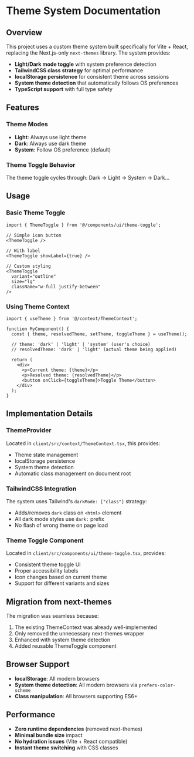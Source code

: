 # Theme System Documentation

## Overview

This project uses a custom theme system built specifically for Vite + React, replacing the Next.js-only `next-themes` library. The system provides:

- **Light/Dark mode toggle** with system preference detection
- **TailwindCSS class strategy** for optimal performance
- **localStorage persistence** for consistent theme across sessions
- **System theme detection** that automatically follows OS preferences
- **TypeScript support** with full type safety

## Features

### Theme Modes
- **Light**: Always use light theme
- **Dark**: Always use dark theme  
- **System**: Follow OS preference (default)

### Theme Toggle Behavior
The theme toggle cycles through: Dark → Light → System → Dark...

## Usage

### Basic Theme Toggle
```tsx
import { ThemeToggle } from '@/components/ui/theme-toggle';

// Simple icon button
<ThemeToggle />

// With label
<ThemeToggle showLabel={true} />

// Custom styling
<ThemeToggle 
  variant="outline" 
  size="lg" 
  className="w-full justify-between" 
/>
```

### Using Theme Context
```tsx
import { useTheme } from '@/context/ThemeContext';

function MyComponent() {
  const { theme, resolvedTheme, setTheme, toggleTheme } = useTheme();
  
  // theme: 'dark' | 'light' | 'system' (user's choice)
  // resolvedTheme: 'dark' | 'light' (actual theme being applied)
  
  return (
    <div>
      <p>Current theme: {theme}</p>
      <p>Resolved theme: {resolvedTheme}</p>
      <button onClick={toggleTheme}>Toggle Theme</button>
    </div>
  );
}
```

## Implementation Details

### ThemeProvider
Located in `client/src/context/ThemeContext.tsx`, this provides:
- Theme state management
- localStorage persistence
- System theme detection
- Automatic class management on document root

### TailwindCSS Integration
The system uses Tailwind's `darkMode: ["class"]` strategy:
- Adds/removes `dark` class on `<html>` element
- All dark mode styles use `dark:` prefix
- No flash of wrong theme on page load

### Theme Toggle Component
Located in `client/src/components/ui/theme-toggle.tsx`, provides:
- Consistent theme toggle UI
- Proper accessibility labels
- Icon changes based on current theme
- Support for different variants and sizes

## Migration from next-themes

The migration was seamless because:
1. The existing ThemeContext was already well-implemented
2. Only removed the unnecessary next-themes wrapper
3. Enhanced with system theme detection
4. Added reusable ThemeToggle component

## Browser Support

- **localStorage**: All modern browsers
- **System theme detection**: All modern browsers via `prefers-color-scheme`
- **Class manipulation**: All browsers supporting ES6+

## Performance

- **Zero runtime dependencies** (removed next-themes)
- **Minimal bundle size** impact
- **No hydration issues** (Vite + React compatible)
- **Instant theme switching** with CSS classes
